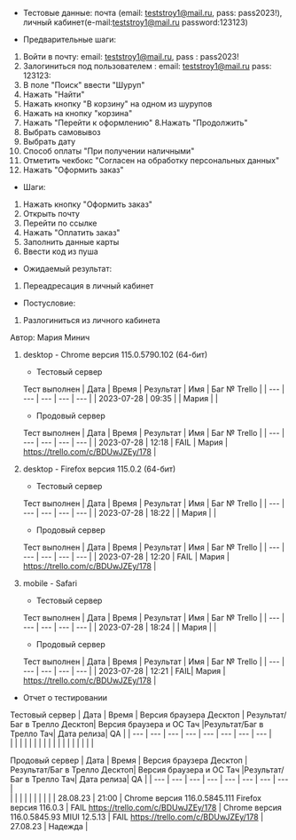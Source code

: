* Тестовые данные:
почта (email: teststroy1@mail.ru, pass:  pass2023!),
личный кабинет(e-mail:teststroy1@mail.ru password:123123)

* Предварительные шаги:
1. Войти в почту: email: teststroy1@mail.ru, pass : pass2023!
1. Залогиниться под пользователем : 
email: teststroy1@mail.ru
pass: 123123: 
3. В поле "Поиск" ввести "Шуруп"
4. Нажать "Найти"
5. Нажать кнопку "В корзину" на одном из шурупов
6. Нажать на кнопку "корзина"
7. Нажать "Перейти к оформлению"
8.Нажать "Продолжить"
9. Выбрать самовывоз
10. Выбрать дату
11. Способ оплаты "При получении наличными"
12. Отметить чекбокс "Согласен на обработку персональных данных"
13. Нажать "Оформить заказ"

* Шаги:
1. Нажать кнопку "Оформить заказ"
2. Открыть почту
3. Перейти по ссылке
4. Нажать "Оплатить заказ"
5. Заполнить данные карты
6. Ввести код из пуша

* Ожидаемый результат:
1. Переадресация в личный кабинет
 

* Постусловие:
1. Разлогиниться из личного кабинета

Автор: Мария Минич

1) desktop - Chrome версия 115.0.5790.102 (64-бит)

	* Тестовый сервер 

	Тест выполнен
	| Дата | Время | Результат | Имя | Баг № Trello |
	| --- | --- | --- | --- | --- |
	| 2023-07-28 | 09:35 |  | Мария |  | 

	* Продовый сервер 

	Тест выполнен
	| Дата | Время | Результат | Имя | Баг № Trello |
	| --- | --- | --- | --- | --- |
	| 2023-07-28 | 12:18 | FAIL | Мария | https://trello.com/c/BDUwJZEy/178 | 

2) desktop - Firefox версия 115.0.2 (64-бит)

	* Тестовый сервер 

	Тест выполнен
	| Дата | Время | Результат | Имя | Баг № Trello |
	| --- | --- | --- | --- | --- |
	| 2023-07-28 | 18:22 | | Мария |  | 

	* Продовый сервер 

	Тест выполнен
	| Дата | Время | Результат | Имя | Баг № Trello |
	| --- | --- | --- | --- | --- |
	| 2023-07-28 | 12:20 | FAIL | Мария | https://trello.com/c/BDUwJZEy/178 | 

3) mobile - Safari

	* Тестовый сервер 

	Тест выполнен
	| Дата | Время | Результат | Имя | Баг № Trello |
	| --- | --- | --- | --- | --- |
	| 2023-07-28 | 18:24 |  | Мария |  | 

	* Продовый сервер 

	Тест выполнен
	| Дата | Время | Результат | Имя | Баг № Trello |
	| --- | --- | --- | --- | --- |
	| 2023-07-28 | 12:21 | FAIL| Мария | https://trello.com/c/BDUwJZEy/178 | 

* Отчет о тестировании
  
Тестовый сервер
| Дата | Время | Версия браузера Десктоп | Результат/Баг в Трелло Десктоп|  Версия браузера и ОС Тач |Результат/Баг в Трелло Тач| Дата релиза| QA  |
| --- | --- | --- | --- |  --- | --- | --- | --- |    
|  |  |  |  |  |  |  |  |
|  |  |  |  |  |  |  |  |  

Продовый сервер
| Дата | Время | Версия браузера Десктоп | Результат/Баг в Трелло Десктоп|  Версия браузера и ОС Тач |Результат/Баг в Трелло Тач| Дата релиза| QA |
| --- | --- | --- | --- |  --- | --- | --- | --- |   
|  |  |  |  |  |  |  |  |
| 28.08.23 | 21:00 | Chrome версия 116.0.5845.111 Firefox версия 116.0.3  | FAIL https://trello.com/c/BDUwJZEy/178 | Chrome версия 116.0.5845.93 MIUI 12.5.13 | FAIL https://trello.com/c/BDUwJZEy/178 | 27.08.23 | Надежда |